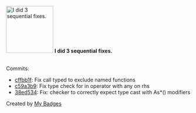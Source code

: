 <img src="https://github.com/my-badges/my-badges/blob/master/src/all-badges/fix-commit/fix-3.png?raw=true" alt="I did 3 sequential fixes." title="I did 3 sequential fixes." width="128">
<strong>I did 3 sequential fixes.</strong>
<br><br>

Commits:

- <a href="https://github.com/antonmedv/expr/commit/cffbb1f1de5be5a1ab9e458cc18b77d5e05dc846">cffbb1f</a>: Fix call typed to exclude named functions
- <a href="https://github.com/antonmedv/expr/commit/c59a3b905752b9e454fb3e71eb95d8095c2e940e">c59a3b9</a>: Fix type check for in operator with any on rhs
- <a href="https://github.com/antonmedv/expr/commit/38ed534c0f2a1e7f4f1e63e28e870d423c953ace">38ed534</a>: Fix: checker to correctly expect type cast with As*() modifiers


Created by <a href="https://github.com/my-badges/my-badges">My Badges</a>